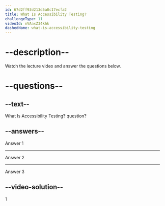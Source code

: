 ```yaml
---
id: 67d2ff93d213d5a0c17ecfa2
title: What Is Accessibility Testing?
challengeType: 11
videoId: nVAaxZ34khk
dashedName: what-is-accessibility-testing
---
```


# --description--

Watch the lecture video and answer the questions below.

# --questions--

## --text--

What Is Accessibility Testing? question?

## --answers--

Answer 1

---

Answer 2

---

Answer 3

## --video-solution--

1
